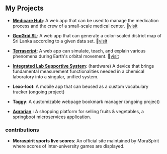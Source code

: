 ## My Projects

- **[Medicare Hub][5]**:  A web app that can be used to manage the medication process and the crew of a small-scale medical center. :link:[visit][6]
- **[GeoGrid SL][1]**: A web app that can generate a color-scaled district map of Sri Lanka according to a given data set. :link:[visit][2]
- **[Terrascript][3]**: A web app can simulate, teach, and explain various phenomena during Earth's orbital movement. :link:[visit][4]

- **[Integrated Lab Supportive System][7]**: (hardware)  A device that brings fundamental measurement functionalities needed in a chemical laboratory into a singular, unified system.
- **Lexo-loot**: A mobile app that can beused as a custom vocabulary tracker (ongoing project)
- **Taggy**: A customizable webpage bookmark manager (ongoing project)
- **[Agrarian][8]** : A shopping platform for selling fruits & vegetables, a springboot microservices application. 

### contributions
- **Moraspirit sports live scores**: An official site maintained by MoraSpirit where scores of inter-university games are displayed. 

[1]:https://www.linkedin.com/posts/dhammika-mahendra-2812712ab_nextjs-typescript-tailwindcss-activity-7208184550756089856-GJr0?utm_source=share&utm_medium=member_desktop
[2]:https://geogrid-8ki2lfqm7-dhammika-mahendras-projects.vercel.app/
[3]:https://www.linkedin.com/posts/dhammika-mahendra-2812712ab_3d-simulation-threejs-activity-7214583169113542656-T65s?utm_source=share&utm_medium=member_desktop
[4]:https://terra-script-m6kws0t2h-dhammika-mahendras-projects.vercel.app/
[5]:https://www.linkedin.com/posts/yasiru-ramosh-577377240_softwaredevelopment-medicalmanagementsystem-ugcPost-7221385037009543168-UtR_?utm_source=share&utm_medium=member_desktop
[6]:https://medicare-hub-front-21j6.vercel.app/
[7]:https://www.linkedin.com/posts/dhammika-mahendra-2812712ab_academicmilestone-teamwork-iot-activity-7156192286404476928-iUY0?utm_source=share&utm_medium=member_desktop
[8]:https://github.com/EAD-Project-SynTec
